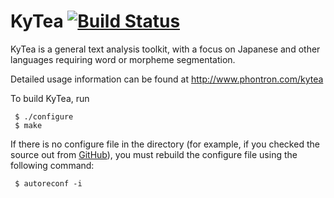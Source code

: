 KyTea [![Build Status](https://travis-ci.org/neubig/kytea.svg?branch=master)](https://travis-ci.org/neubig/kytea)
=====

KyTea is a general text analysis toolkit, with a focus on Japanese and other languages requiring word or morpheme segmentation.

Detailed usage information can be found at
<http://www.phontron.com/kytea>

To build KyTea, run

     $ ./configure
     $ make

If there is no configure file in the directory (for example, if you checked the source out from [GitHub](https://github.com/neubig/kytea)), you must rebuild the configure file using the following command:

     $ autoreconf -i

